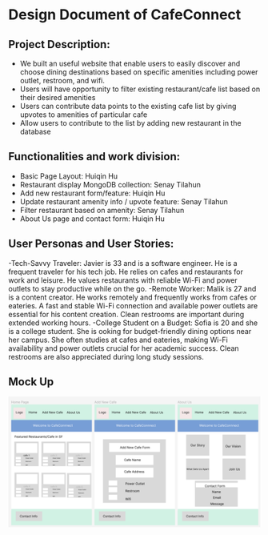 # Design Document of CafeConnect

## Project Description:

- We built an useful website that enable users to easily discover and choose dining destinations based on specific amenities including power outlet, restroom, and wifi.
- Users will have opportunity to filter existing restaurant/cafe list based on their desired amenities
- Users can contribute data points to the existing cafe list by giving upvotes to amenities of particular cafe
- Allow users to contribute to the list by adding new restaurant in the database

## Functionalities and work division:

- Basic Page Layout: Huiqin Hu
- Restaurant display MongoDB collection: Senay Tilahun
- Add new restaurant form/feature: Huiqin Hu
- Update restaurant amenity info / upvote feature: Senay Tilahun
- Filter restaurant based on amenity: Senay Tilahun
- About Us page and contact form: Huiqin Hu

## User Personas and User Stories:

-Tech-Savvy Traveler: Javier is 33 and is a software engineer. He is a frequent traveler for his tech job. He relies on cafes and restaurants for work and leisure. He values restaurants with reliable Wi-Fi and power outlets to stay productive while on the go.
-Remote Worker: Malik is 27 and is a content creator. He works remotely and frequently works from cafes or eateries. A fast and stable Wi-Fi connection and available power outlets are essential for his content creation. Clean restrooms are important during extended working hours.
-College Student on a Budget: Sofia is 20 and she is a college student. She is ooking for budget-friendly dining options near her campus. She often studies at cafes and eateries, making Wi-Fi availability and power outlets crucial for her academic success. Clean restrooms are also appreciated during long study sessions.

## Mock Up

![mockup](./frontend/images/mockup.png)
